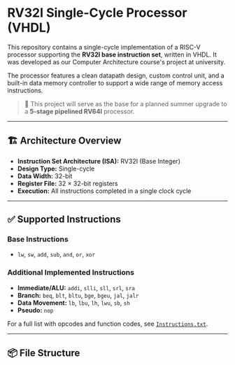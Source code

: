 # RV32I Single-Cycle Processor (VHDL)

This repository contains a single-cycle implementation of a RISC-V processor supporting the **RV32I base instruction set**, written in VHDL. It was developed as our Computer Architecture course's project at university.

The processor features a clean datapath design, custom control unit, and a built-in data memory controller to support a wide range of memory access instructions.

> 🧠 This project will serve as the base for a planned summer upgrade to a **5-stage pipelined RV64I** processor.

---

## 🏗️ Architecture Overview

- **Instruction Set Architecture (ISA):** RV32I (Base Integer)
- **Design Type:** Single-cycle
- **Data Width:** 32-bit
- **Register File:** 32 × 32-bit registers
- **Execution:** All instructions completed in a single clock cycle

---

## ✅ Supported Instructions

### Base Instructions
- `lw`, `sw`, `add`, `sub`, `and`, `or`, `xor`

### Additional Implemented Instructions
- **Immediate/ALU:** `addi`, `slli`, `sll`, `srl`, `sra`
- **Branch:** `beq`, `blt`, `bltu`, `bge`, `bgeu`, `jal`, `jalr`
- **Data Movement:** `lb`, `lbu`, `lh`, `lwu`, `sb`, `sh`
- **Pseudo:** `nop`

For a full list with opcodes and function codes, see [`Instructions.txt`](Instructions.txt).

---

## 📦 File Structure

